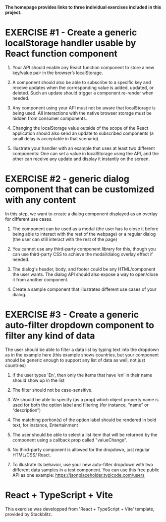 **The homepage provides links to three individual exercises included in this project.**

# EXERCISE #1 - Create a generic localStorage handler usable by React function component

1. Your API should enable any React function component to store a new key/value pair in the browser’s localStorage.

2. A component should also be able to subscribe to a specific key and receive updates when the corresponding value is added, updated, or deleted. Such an update should trigger a component re-render when needed.

3. Any component using your API must not be aware that localStorage is being used. All interactions with the native browser storage must be hidden from consumer components.

4. Changing the localStorage value outside of the scope of the React application should also send an update to subscribed components (a small delay is acceptable in that scenario).

5. Illustrate your handler with an example that uses at least two different components: One can set a value in localStorage using the API, and the other can receive any update and display it instantly on the screen.

# EXERCISE #2 - generic dialog component that can be customized with any content

In this step, we want to create a dialog component displayed as an overlay for different use cases.

1. The component can be used as a modal (the user has to close it before being able to interact with the rest of the webpage) or a regular dialog (the user can still interact with the rest of the page)

2. You cannot use any third-party component library for this, though you can use third-party CSS to achieve the modal/dialog overlay effect if needed.

3. The dialog's header, body, and footer could be any HTML/component the user wants. The dialog API should also expose a way to open/close it from another component.

4. Create a sample component that illustrates different use cases of your dialog.

# EXERCISE #3 - Create a generic auto-filter dropdown component to filter any kind of data

The user should be able to filter a data list by typing text into the dropdown as in the example here (this example shows countries, but your component should be generic enough to support any list of data as well, not just countries)

1. If the user types 'En', then only the items that have ‘en’ in their name should show up in the list

2. The filter should not be case-sensitive.

3. We should be able to specify (as a prop) which object property name is used for both the option label and filtering (for instance, “name” or “description”)

4. The matching portion(s) of the option label should be rendered in bold text, for instance, Entertainment

5. The user should be able to select a list item that will be returned by the component using a callback prop called "valueChange".

6. No third-party component is allowed for the dropdown, just regular HTML/CSS/ React.

7. To illustrate its behavior, use your new auto-filter dropdown with two different data samples in a test component. You can use this free public API as one example: https://jsonplaceholder.typicode.com/users

# React + TypeScript + Vite

This exercise was developped from 'React + TypeScript + Vite' template, provided by Stackblitz.
